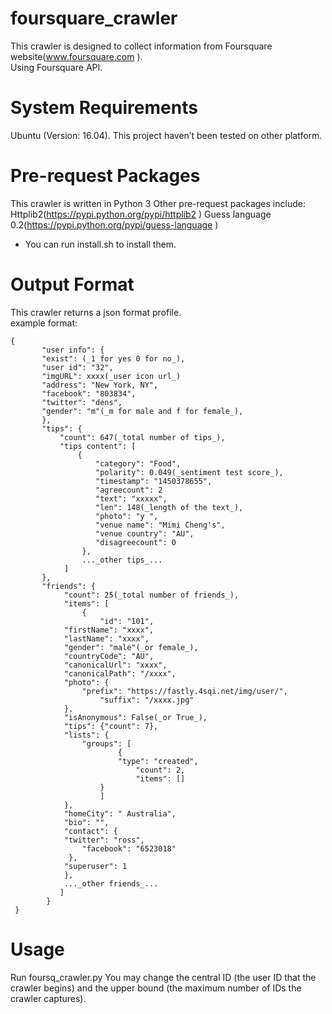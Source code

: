 
# foursquare_crawler
This crawler is designed to collect information from Foursquare website(www.foursquare.com ).</br>Using Foursquare API.</br> 
# System Requirements
Ubuntu (Version: 16.04). This project haven’t been tested on other platform.
# Pre-request Packages
This crawler is written in Python 3
Other pre-request packages include:
Httplib2(https://pypi.python.org/pypi/httplib2 )
Guess language 0.2(https://pypi.python.org/pypi/guess-language )
* You can run install.sh to install them.    
# Output Format
   This crawler returns a json format profile.</br>
   example format:</br>
   
    {   
           "user info": { 
           "exist": (_1 for yes 0 for no_),
           "user id": "32",
           "imgURL": xxxx(_user icon url_)
           "address": "New York, NY",
           "facebook": "803834",    
           "twitter": "dens", 
           "gender": "m"(_m for male and f for female_),
           },        
           "tips": {     
               "count": 647(_total number of tips_),     
               "tips content": [     
                   { 
                       "category": "Food",     
                       "polarity": 0.049(_sentiment test score_),      
                       "timestamp": "1450378655", 
                       "agreecount": 2
                       "text": "xxxxx",      
                       "len": 148(_length of the text_),      
                       "photo": "y ",      
                       "venue name": "Mimi Cheng's",
                       "venue country": "AU",   
                       "disagreecount": 0
                    }, 
                    ..._other tips_... 
                ] 
           },
           "friends": {
                "count": 25(_total number of friends_),
                "items": [
                    {
                        "id": "101",  
			    "firstName": "xxxx", 
			    "lastName": "xxxx", 
			    "gender": "male"(_or female_),
			    "countryCode": "AU", 
			    "canonicalUrl": "xxxx", 
			    "canonicalPath": "/xxxx", 
			    "photo": {
				    "prefix": "https://fastly.4sqi.net/img/user/", 
			            "suffix": "/xxxx.jpg"
			    }, 
			    "isAnonymous": False(_or True_), 
			    "tips": {"count": 7}, 
			    "lists": {
				    "groups": [
			                {
			        	    "type": "created",
			                    "count": 2, 
			                    "items": []
			        	}
			            ]
			    }, 
			    "homeCity": " Australia", 
			    "bio": "", 
			    "contact": {
				"twitter": "ross", 
			        "facebook": "6523018"
			     }, 
			    "superuser": 1
		        },
		        ..._other friends_... 
	           ]
            }
     } 
    
# Usage
   Run foursq_crawler.py 
   You may change the central ID (the user ID that the crawler begins) and the upper bound (the maximum number of IDs the crawler captures).
